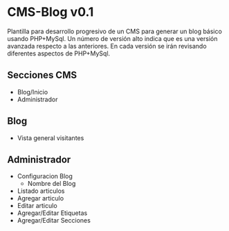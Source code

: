 CMS-Blog v0.1
============
Plantilla para desarrollo progresivo de un CMS para generar un blog básico usando PHP+MySql.
Un número de versión alto indica que es una versión avanzada respecto a las anteriores.
En cada versión se irán revisando diferentes aspectos de PHP+MySql.

Secciones CMS
------------
- Blog/Inicio
- Administrador

Blog
----
- Vista general visitantes

Administrador
-----------
- Configuracion Blog
	- Nombre del Blog
- Listado articulos
- Agregar articulo
- Editar articulo
- Agregar/Editar Etiquetas
- Agregar/Editar Secciones
